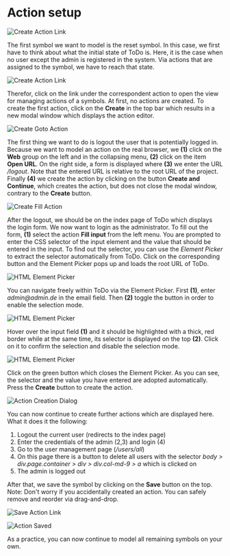# Action setup

![Create Action Link](../../../assets/images/examples/todo/manage_symbols_arrow_actions.jpg)

The first symbol we want to model is the reset symbol.
In this case, we first have to think about what the initial state of ToDo is.
Here, it is the case when no user except the admin is registered in the system. 
Via actions that are assigned to the symbol, we have to reach that state.

![Create Action Link](../../../assets/images/examples/todo/action_overview_arrow_create.jpg)

Therefor, click on the link under the correspondent action to open the view for managing actions of a symbols. 
At first, no actions are created. 
To create the first action, click on the __Create__ in the top bar which results in a new modal window which displays the action editor.

![Create Goto Action](../../../assets/images/examples/todo/action_create_goto.jpg)

The first thing we want to do is logout the user that is potentially logged in. 
Because we want to model an action on the real browser, we __(1)__ click on the __Web__ group on the left and in the collapsing menu, __(2)__ click on the item __Open URL__. 
On the right side, a form is displayed where __(3)__ we enter the URL _/logout_. 
Note that the entered URL is relative to the root URL of the project. 
Finally __(4)__ we create the action by clicking on the button __Create and Continue__, which creates the action, but does not close the modal window, contrary to the __Create__ button.

![Create Fill Action](../../../assets/images/examples/todo/action_create_fill.jpg)

After the logout, we should be on the index page of ToDo which displays the login form.
We now want to login as the administrator. 
To fill out the form, __(1)__ select the action __Fill input__ from the left menu. 
You are prompted to enter the CSS selector of the input element and the value that should be entered in the input. 
To find out the selector, you can use the _Element Picker_ to extract the selector automatically from ToDo. 
Click on the corresponding button and the Element Picker pops up and loads the root URL of ToDo.

![HTML Element Picker](../../../assets/images/examples/todo/html_picker_email_1.jpg)

You can navigate freely within ToDo via the Element Picker. 
First __(1)__, enter _admin@admin.de_ in the email field. 
Then __(2)__ toggle the button in order to enable the selection mode.

![HTML Element Picker](../../../assets/images/examples/todo/html_picker_email_2.jpg)

Hover over the input field __(1)__ and it should be highlighted with a thick, red border while at the same time, its selector is displayed on the top __(2)__. 
Click on it to confirm the selection and disable the selection mode. 

![HTML Element Picker](../../../assets/images/examples/todo/html_picker_ok.jpg)

Click on the green button which closes the Element Picker. 
As you can see, the selector and the value you have entered are adopted automatically.
Press the __Create__ button to create the action.

![Action Creation Dialog](../../../assets/images/examples/todo/action_create.jpg)

You can now continue to create further actions which are displayed here. What it does it the following:

1. Logout the current user (redirects to the index page)
2. Enter the credentials of the admin (2,3) and login (4)
3. Go to the user management page (_/users/all_)
4. On this page there is a button to delete all users with the selector _body > div.page.container > div > div.col-md-9 > a_ which is clicked on
5. The admin is logged out

After that, we save the symbol by clicking on the __Save__ button on the top. 
Note: Don't worry if you accidentally created an action. 
You can safely remove and reorder via drag-and-drop.

![Save Action Link](../../../assets/images/examples/todo/action_overview_save.jpg)

![Action Saved](../../../assets/images/examples/todo/action_overview_saved.jpg)

As a practice, you can now continue to model all remaining symbols on your own.

